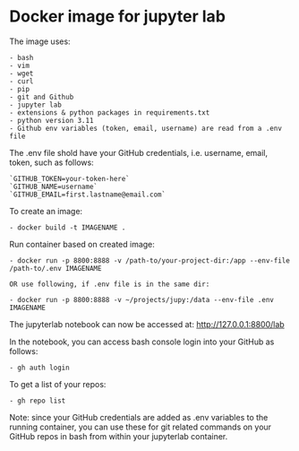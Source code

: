 # Docker image for jupyter lab

The image uses:

    - bash
    - vim
    - wget
    - curl
    - pip
    - git and Github
    - jupyter lab
    - extensions & python packages in requirements.txt
    - python version 3.11
    - Github env variables (token, email, username) are read from a .env file

The .env file shold have your GitHub credentials, i.e. username, email, token, such as follows:

    `GITHUB_TOKEN=your-token-here`
    `GITHUB_NAME=username`
    `GITHUB_EMAIL=first.lastname@email.com`

To create an image:

    - docker build -t IMAGENAME .

Run container based on created image:

    - docker run -p 8800:8888 -v /path-to/your-project-dir:/app --env-file /path-to/.env IMAGENAME

    OR use following, if .env file is in the same dir:

    - docker run -p 8800:8888 -v ~/projects/jupy:/data --env-file .env IMAGENAME


The jupyterlab notebook can now be accessed at: http://127.0.0.1:8800/lab

In the notebook, you can access bash console login into your GitHub as follows:

    - gh auth login

To get a list of your repos:

    - gh repo list


Note: since your GitHub credentials are added as .env variables to the running container, you can use these for git related commands on your GitHub repos in bash from within your jupyterlab container.

